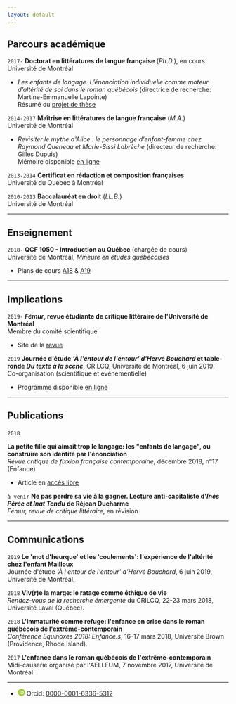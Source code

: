 ```yaml
---
layout: default
---
```


## Parcours académique

`2017-`
**Doctorat en littératures de langue française** (*Ph.D.*), en cours  
Université de Montréal  
- *Les enfants de langage. L’énonciation individuelle comme moteur d’altérité de soi dans le roman québécois* (directrice de recherche: Martine-Emmanuelle Lapointe)  
Résumé du [projet de thèse](these.md)  

`2014-2017`
**Maîtrise en littératures de langue française** (*M.A.*)  
Université de Montréal  
- *Revisiter le mythe d'Alice : le personnage d'enfant-femme chez Raymond Queneau et Marie-Sissi Labrèche* (directeur de recherche: Gilles Dupuis)  
Mémoire disponible [en ligne](http://hdl.handle.net/1866/20116)  

`2013-2014`
**Certificat en rédaction et composition françaises**  
Université du Québec à Montréal  

`2010-2013`
**Baccalauréat en droit** (*LL.B.*)  
Université de Montréal

---

## Enseignement

`2018-`
**QCF 1050 - Introduction au Québec** (chargée de cours)  
Université de Montréal, *Mineure en études québécoises*  
- Plans de cours [A18](qcf1050-2019.pdf) & [A19](qcf1050-2019.pdf)

---

## Implications

`2019-`
***Fémur*, revue étudiante de critique littéraire de l'Université de Montréal**  
Membre du comité scientifique
- Site de la [revue](https://revuefemur.com/)

`2019`
**Journée d'étude *'À l'entour de l'entour' d'Hervé Bouchard* et table-ronde *Du texte à la scène***, CRILCQ, Université de Montréal, 6 juin 2019.  
Co-organisation (scientifique et événementielle)  
- Programme disponible [en ligne](http://www.crilcq.org/actualites/item/journee-detude-a-lentour-de-lentour-dherve-bouchard/)

---

## Publications
`2018`

**La petite fille qui aimait trop le langage: les "enfants de langage", ou construire son identité par l'énonciation**  
*Revue critique de fixxion française contemporaine*, décembre 2018, n°17 (Enfance)
- Article en [accès libre](http://www.revue-critique-de-fixxion-francaise-contemporaine.org/rcffc/article/view/fx17.05)

`à venir`
**Ne pas perdre sa vie à la gagner. Lecture anti-capitaliste d'*Inès Pérée et Inat Tendu* de Réjean Ducharme**  
*Fémur, revue de critique littéraire*, en révision

---

## Communications

`2019`
**Le 'mot d'heurque' et les 'coulements': l'expérience de l'altérité chez l'enfant Mailloux**  
Journée d'étude *'À l'entour de l'entour' d'Hervé Bouchard*, 6 juin 2019, Université de Montréal.

`2018`
**Viv(r)e la marge: le ratage comme éthique de vie**  
*Rendez-vous de la recherche émergente* du CRILCQ, 22-23 mars 2018, Université Laval (Québec).

`2018`
**L'immaturité comme refuge: l'enfance en crise dans le roman québécois de l'extrême-contemporain**  
*Conférence Equinoxes 2018: Enfance.s*, 16-17 mars 2018, Université Brown (Providence, Rhode Island).

`2017`
**L'enfance dans le roman québécois de l'extrême-contemporain**  
Midi-causerie organisé par l'AELLFUM, 7 novembre 2017, Université de Montréal.

---

- <img class="logo-picture" src="orcid.gif" alt="Orcid Logo"> Orcid: [0000-0001-6336-5312](https://orcid.org/0000-0001-6336-5312)
